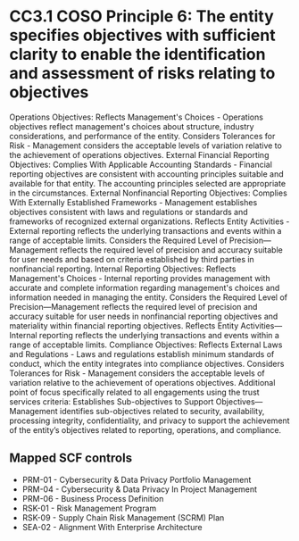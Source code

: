 # CC3.1 COSO Principle 6: The entity specifies objectives with sufficient clarity to enable the identification and assessment of risks relating to objectives
Operations Objectives: Reflects Management's Choices - Operations objectives reflect management's choices about structure, industry considerations, and performance of the entity. Considers Tolerances for Risk - Management considers the acceptable levels of variation relative to the achievement of operations objectives. External Financial Reporting Objectives: Complies With Applicable Accounting Standards - Financial reporting objectives are consistent with accounting principles suitable and available for that entity. The accounting principles selected are appropriate in the circumstances. External Nonfinancial Reporting Objectives: Complies With Externally Established Frameworks - Management establishes objectives consistent with laws and regulations or standards and frameworks of recognized external organizations. Reflects Entity Activities - External reporting reflects the underlying transactions and events within a range of acceptable limits. Considers the Required Level of Precision—Management reflects the required level of precision and accuracy suitable for user needs and based on criteria established by third parties in nonfinancial reporting. Internal Reporting Objectives: Reflects Management's Choices - Internal reporting provides management with accurate and complete information regarding management's choices and information needed in managing the entity. Considers the Required Level of Precision—Management reflects the required level of precision and accuracy suitable for user needs in nonfinancial reporting objectives and materiality within financial reporting objectives. Reflects Entity Activities—Internal reporting reflects the underlying transactions and events within a range of acceptable limits. Compliance Objectives: Reflects External Laws and Regulations - Laws and regulations establish minimum standards of conduct, which the entity integrates into compliance objectives. Considers Tolerances for Risk - Management considers the acceptable levels of variation relative to the achievement of operations objectives. Additional point of focus specifically related to all engagements using the trust services criteria: Establishes Sub-objectives to Support Objectives—Management identifies sub-objectives related to security, availability, processing integrity, confidentiality, and privacy to support the achievement of the entity’s objectives related to reporting, operations, and compliance.
## Mapped SCF controls
- PRM-01 - Cybersecurity & Data Privacy Portfolio Management
- PRM-04 - Cybersecurity & Data Privacy In Project Management
- PRM-06 - Business Process Definition
- RSK-01 - Risk Management Program
- RSK-09 - Supply Chain Risk Management (SCRM) Plan
- SEA-02 - Alignment With Enterprise Architecture